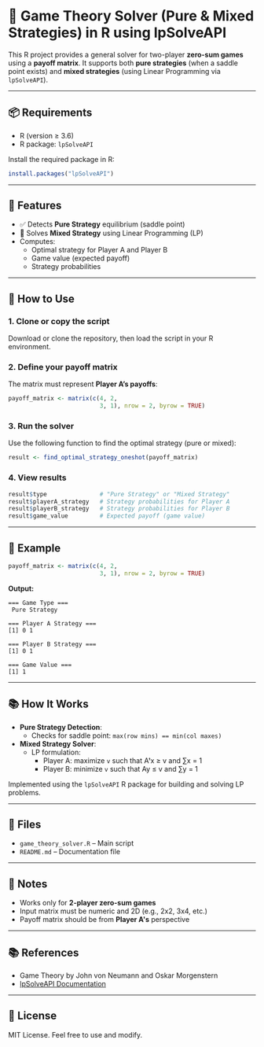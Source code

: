 # 🎯 Game Theory Solver (Pure & Mixed Strategies) in R using lpSolveAPI

This R project provides a general solver for two-player **zero-sum games** using a **payoff matrix**. It supports both **pure strategies** (when a saddle point exists) and **mixed strategies** (using Linear Programming via `lpSolveAPI`).

---

## 📦 Requirements

- R (version ≥ 3.6)
- R package: `lpSolveAPI`

Install the required package in R:

```r
install.packages("lpSolveAPI")
```

---

## 🧠 Features

- ✅ Detects **Pure Strategy** equilibrium (saddle point)
- 🔁 Solves **Mixed Strategy** using Linear Programming (LP)
- Computes:
  - Optimal strategy for Player A and Player B
  - Game value (expected payoff)
  - Strategy probabilities

---

## 🚀 How to Use

### 1. Clone or copy the script

Download or clone the repository, then load the script in your R environment.

### 2. Define your payoff matrix

The matrix must represent **Player A’s payoffs**:

```r
payoff_matrix <- matrix(c(4, 2,
                          3, 1), nrow = 2, byrow = TRUE)
```

### 3. Run the solver

Use the following function to find the optimal strategy (pure or mixed):

```r
result <- find_optimal_strategy_oneshot(payoff_matrix)
```

### 4. View results

```r
result$type               # "Pure Strategy" or "Mixed Strategy"
result$playerA_strategy   # Strategy probabilities for Player A
result$playerB_strategy   # Strategy probabilities for Player B
result$game_value         # Expected payoff (game value)
```

---

## 🧪 Example

```r
payoff_matrix <- matrix(c(4, 2,
                          3, 1), nrow = 2, byrow = TRUE)
```

**Output:**

```
=== Game Type ===
 Pure Strategy 

=== Player A Strategy ===
[1] 0 1

=== Player B Strategy ===
[1] 0 1

=== Game Value ===
[1] 1
```

---

## 📚 How It Works

- **Pure Strategy Detection**:
  - Checks for saddle point: `max(row mins) == min(col maxes)`
- **Mixed Strategy Solver**:
  - LP formulation:
    - Player A: maximize `v` such that Aᵗx ≥ v and ∑x = 1
    - Player B: minimize `v` such that Ay ≤ v and ∑y = 1

Implemented using the `lpSolveAPI` R package for building and solving LP problems.

---

## 📁 Files

- `game_theory_solver.R` – Main script
- `README.md` – Documentation file

---

## 📌 Notes

- Works only for **2-player zero-sum games**
- Input matrix must be numeric and 2D (e.g., 2x2, 3x4, etc.)
- Payoff matrix should be from **Player A's** perspective

---

## 📚 References

- Game Theory by John von Neumann and Oskar Morgenstern
- [lpSolveAPI Documentation](https://cran.r-project.org/package=lpSolveAPI)

---

## 🧊 License

MIT License. Feel free to use and modify.